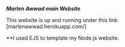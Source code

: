 ***Marlen Awwad main Website*** 

This website is up and running under this link:
[marlenawwad.herokuapp.com/]





**I used EJS to template my Node.js website.
